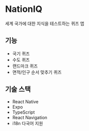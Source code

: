# NationIQ

세계 국가에 대한 지식을 테스트하는 퀴즈 앱

## 기능

- 국기 퀴즈
- 수도 퀴즈
- 랜드마크 퀴즈
- 면적/인구 순서 맞추기 퀴즈

## 기술 스택

- React Native
- Expo
- TypeScript
- React Navigation
- i18n 다국어 지원

